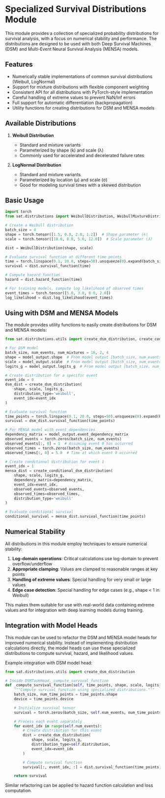 # Specialized Survival Distributions Module

This module provides a collection of specialized probability distributions for survival analysis, with a focus on numerical stability and performance. The distributions are designed to be used with both Deep Survival Machines (DSM) and Multi-Event Neural Survival Analysis (MENSA) models.

## Features

- Numerically stable implementations of common survival distributions (Weibull, LogNormal)
- Support for mixture distributions with flexible component weighting
- Consistent API for all distributions with PyTorch-style implementation
- Careful handling of extreme values to prevent NaN/Inf errors
- Full support for automatic differentiation (backpropagation)
- Utility functions for creating distributions for DSM and MENSA models

## Available Distributions

1. **Weibull Distribution**
   - Standard and mixture variants
   - Parameterized by shape (k) and scale (λ)
   - Commonly used for accelerated and decelerated failure rates

2. **LogNormal Distribution**
   - Standard and mixture variants
   - Parameterized by location (μ) and scale (σ)
   - Good for modeling survival times with a skewed distribution

## Basic Usage

```python
import torch
from sat.distributions import WeibullDistribution, WeibullMixtureDistribution

# Create a Weibull distribution
batch_size = 4
shape = torch.tensor([1.5, 0.8, 2.0, 1.2])  # Shape parameter (k)
scale = torch.tensor([10.0, 8.0, 5.0, 12.0])  # Scale parameter (λ)

dist = WeibullDistribution(shape, scale)

# Evaluate survival function at different time points
time = torch.linspace(0.1, 20.0, steps=50).unsqueeze(0).expand(batch_size, -1)
survival = dist.survival_function(time)

# Compute hazard function
hazard = dist.hazard_function(time)

# For training models, compute log likelihood of observed times
event_times = torch.tensor([5.0, 3.0, 8.0, 2.0])
log_likelihood = dist.log_likelihood(event_times)
```

## Using with DSM and MENSA Models

The module provides utility functions to easily create distributions for DSM and MENSA models:

```python
from sat.distributions.utils import create_dsm_distribution, create_conditional_dsm_distribution

# For DSM model
batch_size, num_events, num_mixtures = 16, 2, 4
shape = model_output.shape  # From model output [batch_size, num_events, num_mixtures]
scale = model_output.scale  # From model output [batch_size, num_events, num_mixtures]
logits_g = model_output.logits_g  # From model output [batch_size, num_events, num_mixtures]

# Create distribution for a specific event
event_idx = 0
dsm_dist = create_dsm_distribution(
    shape, scale, logits_g,
    distribution_type='weibull',
    event_idx=event_idx
)

# Evaluate survival function
time_points = torch.linspace(0.1, 20.0, steps=50).unsqueeze(0).expand(batch_size, -1)
survival = dsm_dist.survival_function(time_points)

# For MENSA model with event dependencies
dependency_matrix = model_output.event_dependency_matrix
observed_events = torch.zeros(batch_size, num_events)
observed_events[:, 0] = 1  # Assuming event 0 has occurred
observed_times = torch.zeros(batch_size, num_events)
observed_times[:, 0] = 5.0  # Time at which event 0 occurred

# Create conditional distribution for event 1
event_idx = 1
mensa_dist = create_conditional_dsm_distribution(
    shape, scale, logits_g,
    dependency_matrix=dependency_matrix,
    event_idx=event_idx,
    observed_events=observed_events,
    observed_times=observed_times,
    distribution_type='weibull'
)

# Evaluate conditional survival
conditional_survival = mensa_dist.survival_function(time_points)
```

## Numerical Stability

All distributions in this module employ techniques to ensure numerical stability:

1. **Log-domain operations**: Critical calculations use log-domain to prevent overflow/underflow
2. **Appropriate clamping**: Values are clamped to reasonable ranges at key points
3. **Handling of extreme values**: Special handling for very small or large values
4. **Edge case detection**: Special handling for edge cases (e.g., shape < 1 in Weibull)

This makes them suitable for use with real-world data containing extreme values and for
integration with deep learning models during training.

## Integration with Model Heads

This module can be used to refactor the DSM and MENSA model heads for improved numerical stability.
Instead of implementing distribution calculations directly, the model heads can use these
specialized distributions to compute survival, hazard, and likelihood values.

Example integration with DSM model head:

```python
from sat.distributions.utils import create_dsm_distribution

# Inside DSMTaskHead._compute_survival_function
def _compute_survival_function(self, time_points, shape, scale, logits_g):
    """Compute survival function using specialized distributions."""
    batch_size, num_time_points = time_points.shape
    device = time_points.device

    # Initialize survival tensor
    survival = torch.zeros(batch_size, self.num_events, num_time_points, device=device)

    # Process each event separately
    for event_idx in range(self.num_events):
        # Create distribution for this event
        dist = create_dsm_distribution(
            shape, scale, logits_g,
            distribution_type=self.distribution,
            event_idx=event_idx
        )

        # Compute survival function
        survival[:, event_idx, :] = dist.survival_function(time_points)

    return survival
```

Similar refactoring can be applied to hazard function calculation and loss computation.
